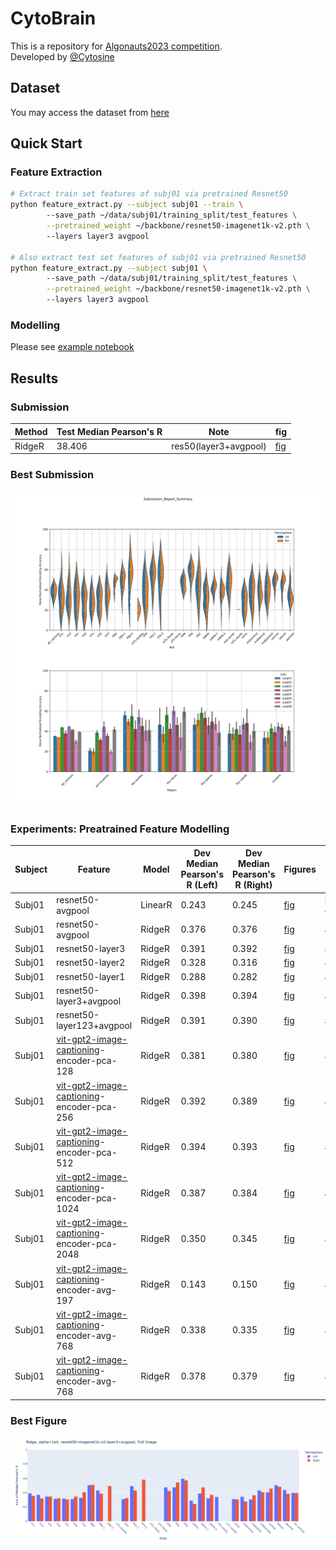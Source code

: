# CytoBrain

This is a repository for [Algonauts2023 competition](http://algonauts.csail.mit.edu).  
Developed by [@Cytosine](https://github.com/Catosine)

## Dataset
You may access the dataset from [here](https://naturalscenesdataset.org)

## Quick Start
### Feature Extraction
```Bash
# Extract train set features of subj01 via pretrained Resnet50
python feature_extract.py --subject subj01 --train \ 
        --save_path ~/data/subj01/training_split/test_features \
        --pretrained_weight ~/backbone/resnet50-imagenet1k-v2.pth \ 
        --layers layer3 avgpool

# Also extract test set features of subj01 via pretrained Resnet50
python feature_extract.py --subject subj01 \ 
        --save_path ~/data/subj01/training_split/test_features \
        --pretrained_weight ~/backbone/resnet50-imagenet1k-v2.pth \ 
        --layers layer3 avgpool
```
### Modelling
Please see [example notebook](example.ipynb)

## Results
### Submission
| Method | Test Median Pearson's R | Note                  | fig |  
| ------ | ----------------------- | --------------------- | --- | 
| RidgeR | 38.406                  | res50(layer3+avgpool) | [fig](./img/Submission_Report_Summary.svg) |  

### Best Submission
![fig](./img/Submission_Report_Summary.svg)

### Experiments: Preatrained Feature Modelling
| Subject | Feature          | Model   | Dev Median Pearson's R (Left) | Dev Median Pearson's R (Right) | Figures                                           | Note     |  
| ------  | ---------------- | ------- | ----------------------------- | ------------------------------ | ------------------------------------------------- | -------- |  
| Subj01  | resnet50-avgpool | LinearR | 0.243                         | 0.245                          | [fig](./img/resnet/linear_regression_baseline/histogram_pearson_20230308144134.png) | baseline/random crop 256 |
| Subj01  | resnet50-avgpool | RidgeR  | 0.376                         | 0.376                          | [fig](./img/resnet/ridge_resnet50_full_img_alpha_2e4/histogram_pearson_20230309171821.png) | alpha=2e4 |
| Subj01  | resnet50-layer3  | RidgeR  | 0.391                         | 0.392                          | [fig](./img/resnet/ridge_resnet50_layer3_full_img_alpha_1e3/histogram_pearson_20230314103838.png) | alpha=1e3/avgpool |
| Subj01  | resnet50-layer2  | RidgeR  | 0.328                         | 0.316                          | [fig](./img/resnet/ridge_resnet50_layer2_full_img_alpha_1e2/histogram_pearson_20230314105409.png) | alpha=1e2/avgpool |
| Subj01  | resnet50-layer1  | RidgeR  | 0.288                         | 0.282                          | [fig](./img/resnet/ridge_resnet50_layer1_full_img_alpha_1e1/histogram_pearson_20230314110252.png) | alpha=1e1/avgpool |
| Subj01  | resnet50-layer3+avgpool | RidgeR  | 0.398                         | 0.394                          | [fig](./img/resnet/ridge_resnet50_layer3%2Bavgpool_full_img_alpha_1e4/histogram_pearson_20230314144609.png) | alpha=1e4 |
| Subj01  | resnet50-layer123+avgpool | RidgeR  | 0.391                         | 0.390                          | [fig](./img/resnet/ridge_resnet50_layer1234_img_alpha_1e3/histogram_pearson_20230314152330.png) | alpha=1e3 |
| Subj01  | [vit-gpt2-image-captioning](https://huggingface.co/nlpconnect/vit-gpt2-image-captioning)-encoder-pca-128 | RidgeR  | 0.381                         | 0.380                          | [fig](./img/ridge_vit-gpt2-image-captioning_encoder_128_alpha_1/histogram_pearson_20230403175416.png) | alpha=1 |
| Subj01  | [vit-gpt2-image-captioning](https://huggingface.co/nlpconnect/vit-gpt2-image-captioning)-encoder-pca-256 | RidgeR  | 0.392                         | 0.389                          | [fig](./img/ridge_vit-gpt2-image-captioning_encoder_256_alpha_1/histogram_pearson_20230403182146.png) | alpha=1 |
| Subj01  | [vit-gpt2-image-captioning](https://huggingface.co/nlpconnect/vit-gpt2-image-captioning)-encoder-pca-512 | RidgeR  | 0.394                         | 0.393                          | [fig](./img/ridge_vit-gpt2-image-captioning_encoder_512_alpha_1/histogram_pearson_20230403181928.png) | alpha=1 |
| Subj01  | [vit-gpt2-image-captioning](https://huggingface.co/nlpconnect/vit-gpt2-image-captioning)-encoder-pca-1024 | RidgeR  | 0.387                         | 0.384                          | [fig](./img/ridge_vit-gpt2-image-captioning_encoder_1024_alpha_1/histogram_pearson_20230403181126.png) | alpha=1 |
| Subj01  | [vit-gpt2-image-captioning](https://huggingface.co/nlpconnect/vit-gpt2-image-captioning)-encoder-pca-2048 | RidgeR  | 0.350                         | 0.345                          | [fig](./img/ridge_vit-gpt2-image-captioning_encoder_alpha_1e4/histogram_pearson_20230403153120.png) | alpha=1e4 |
| Subj01  | [vit-gpt2-image-captioning](https://huggingface.co/nlpconnect/vit-gpt2-image-captioning)-encoder-avg-197 | RidgeR  | 0.143                         | 0.150                          | [fig](./img/ridge_vit-gpt2-image-captioning_encoder_197_alpha_1/histogram_pearson_20230404153025.png) | alpha=1 |
| Subj01  | [vit-gpt2-image-captioning](https://huggingface.co/nlpconnect/vit-gpt2-image-captioning)-encoder-avg-768 | RidgeR  | 0.338                         | 0.335                          | [fig](./img/ridge_vit-gpt2-image-captioning_encoder_768_alpha_1/histogram_pearson_20230404152848.png) | alpha=1 |
| Subj01  | [vit-gpt2-image-captioning](https://huggingface.co/nlpconnect/vit-gpt2-image-captioning)-encoder-avg-768 | RidgeR  | 0.378                         | 0.379                          | [fig](./img/ridge_vit-gpt2-image-captioning_encoder_768_alpha_1e4/histogram_pearson_20230404154228.png) | alpha=1e4 |

### Best Figure
![fig](./img/ridge_resnet50_layer3%2Bavgpool_full_img_alpha_1e4/histogram_pearson_20230314144609.png)